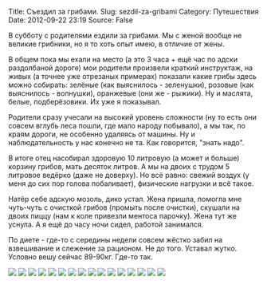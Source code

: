 Title: Съездил за грибами.
Slug: sezdil-za-gribami
Category: Путешествия
Date: 2012-09-22 23:19
Source: False

В субботу с родителями ездили за грибами. Мы с женой вообще не великие грибники, но я то хоть опыт имею, в отличие от жены.

В общем пока мы ехали на место (а это 3 часа + ещё час по адски раздолбаной дороге) мои родители произвели краткий инструктаж, на живых (а точнее уже отрезаных примерах) показали какие грибы здесь можно собирать: зелёные (как выяснилось - зеленушки), розовые (как выяснилось - волнушки), оранжевые (они же - рыжики). Ну и маслята, белые, подберёзовики. Их уже я показывал.

Родители сразу учесали на высокий уровень сложности (ну то есть они совсем вглубь леса пошли, где мало народу побывало), а мы так, по краям дороги, не особенно удаляясь от машины. Ну и наблюдательность у нас конечно не та. Как говорится, "знать надо".

В итоге отец насобирал здоровую 10 литровую (а может и больше) корзину грибов, мать десяток литров. А мы на двоих с трудом 5 литровое ведёрко (даже не доверху). Но всё равно: свежий воздух (у меня до сих пор голова побаливает), физические нагрузки и всё такое.

Натёр себе адскую мозоль, дико устал. Жена пришла, помогла мне чуть-чуть с очисткой грибов (промыть после очистки), скушали на двоих пиццу (нам к коле привезли ментоса парочку). Жена тут же уснула. А я ещё до часу ночи сидел, работой занимался.

По диете - где-то с середины недели совсем жёстко забил на взвешивание и слежение за рационом. Не до того. Уставал жутко. Условно вешу сейчас 89-90кг. Где-то так.

<div class="gallery">
<a href="//libc6.org/uploads/2012/09/22/2002-12-08-12.00_.00-1-2_.jpg"><img src="//libc6.org/uploads/2012/09/22/mini/2002-12-08-12.00_.00-1-2_.jpg 2002-12-08-12.00_.00-1-2_.jpg"></a>
<a href="//libc6.org/uploads/2012/09/22/2002-12-08-12.00_.00-2-3_.jpg"><img src="//libc6.org/uploads/2012/09/22/mini/2002-12-08-12.00_.00-2-3_.jpg 2002-12-08-12.00_.00-2-3_.jpg"></a>
<a href="//libc6.org/uploads/2012/09/22/2002-12-08-12.00_.00-3-2_.jpg"><img src="//libc6.org/uploads/2012/09/22/mini/2002-12-08-12.00_.00-3-2_.jpg 2002-12-08-12.00_.00-3-2_.jpg"></a>
<a href="//libc6.org/uploads/2012/09/22/2002-12-08-12.00_.00-4-2_.jpg"><img src="//libc6.org/uploads/2012/09/22/mini/2002-12-08-12.00_.00-4-2_.jpg 2002-12-08-12.00_.00-4-2_.jpg"></a>
<a href="//libc6.org/uploads/2012/09/22/2002-12-08-12.00_.00-5-2_.jpg"><img src="//libc6.org/uploads/2012/09/22/mini/2002-12-08-12.00_.00-5-2_.jpg 2002-12-08-12.00_.00-5-2_.jpg"></a>
<a href="//libc6.org/uploads/2012/09/22/2002-12-08-12.00_.00-9-1_.jpg"><img src="//libc6.org/uploads/2012/09/22/mini/2002-12-08-12.00_.00-9-1_.jpg 2002-12-08-12.00_.00-9-1_.jpg"></a>
<a href="//libc6.org/uploads/2012/09/22/2002-12-08-12.00_.00-10-1_.jpg"><img src="//libc6.org/uploads/2012/09/22/mini/2002-12-08-12.00_.00-10-1_.jpg 2002-12-08-12.00_.00-10-1_.jpg"></a>
<a href="//libc6.org/uploads/2012/09/22/2002-12-08-12.00_.00-12-1_.jpg"><img src="//libc6.org/uploads/2012/09/22/mini/2002-12-08-12.00_.00-12-1_.jpg 2002-12-08-12.00_.00-12-1_.jpg"></a>
<a href="//libc6.org/uploads/2012/09/22/2002-12-08-12.00_.00-13-1_.jpg"><img src="//libc6.org/uploads/2012/09/22/mini/2002-12-08-12.00_.00-13-1_.jpg 2002-12-08-12.00_.00-13-1_.jpg"></a>
<a href="//libc6.org/uploads/2012/09/22/2002-12-08-12.00_.00-14-1_.jpg"><img src="//libc6.org/uploads/2012/09/22/mini/2002-12-08-12.00_.00-14-1_.jpg 2002-12-08-12.00_.00-14-1_.jpg"></a>
<a href="//libc6.org/uploads/2012/09/22/2002-12-08-12.00_.00-15-1_.jpg"><img src="//libc6.org/uploads/2012/09/22/mini/2002-12-08-12.00_.00-15-1_.jpg 2002-12-08-12.00_.00-15-1_.jpg"></a>
<a href="//libc6.org/uploads/2012/09/22/2002-12-08-12.00_.00-16-1_.jpg"><img src="//libc6.org/uploads/2012/09/22/mini/2002-12-08-12.00_.00-16-1_.jpg 2002-12-08-12.00_.00-16-1_.jpg"></a>
<a href="//libc6.org/uploads/2012/09/22/2002-12-08-12.00_.00-21_.jpg"><img src="//libc6.org/uploads/2012/09/22/mini/2002-12-08-12.00_.00-21_.jpg 2002-12-08-12.00_.00-21_.jpg"></a>
<a href="//libc6.org/uploads/2012/09/22/2002-12-08-12.00_.00-22_.jpg"><img src="//libc6.org/uploads/2012/09/22/mini/2002-12-08-12.00_.00-22_.jpg 2002-12-08-12.00_.00-22_.jpg"></a>
<a href="//libc6.org/uploads/2012/09/22/2002-12-08-12.00_.00-23_.jpg"><img src="//libc6.org/uploads/2012/09/22/mini/2002-12-08-12.00_.00-23_.jpg 2002-12-08-12.00_.00-23_.jpg"></a>
<a href="//libc6.org/uploads/2012/09/22/2002-12-08-12.00_.00-51_.jpg"><img src="//libc6.org/uploads/2012/09/22/mini/2002-12-08-12.00_.00-51_.jpg 2002-12-08-12.00_.00-51_.jpg"></a>
</div>
